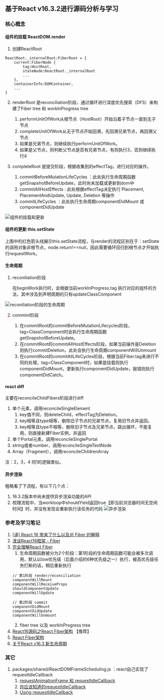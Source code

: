 ## 基于React v16.3.2进行源码分析与学习
### 核心概念
#### 组件的挂载 ReactDOM.render
1. 创建ReactRoot
```
ReactRoot._internalRoot:FiberRoot = {
    current:FiberNode {
        tag:HostRoot,
        stateNode:ReactRoot._internalRoot
        ...
    },
    containerInfo:DOMContainer,
    ...
}
```
2. renderRoot 是reconciliation阶段，通过循环进行深度优先搜索（DFS）来构建了Fiber tree 和 workInProgress tree

    1. performUnitOfWork从根节点（HostRoot）开始沿着子节点一直到无子节点
    2. completeUnitOfWork从无子节点开始回溯，先回溯兄弟节点，再回溯父节点
    3. 如果是兄弟节点，则继续执行performUnitOfWork。
    4. 如果是父节点，则判断父节点是否有兄弟节点，有则执行3，否则继续执行4

3. completeRoot 是提交阶段，根据收集到的effectTag，进行对应的操作。
    1. commitBeforeMutationLifeCycles ：此处执行生命周期函数getSnapshotBeforeUpdate，此时尚未加载或更新到dom中
    2. commitAllHostEffects : 此处根据effectTag决定执行 Placement, PlacementAndUpdate, Update, Deletion 等操作
    3. commitLifeCycles ：此处执行生命周期componentDidMount 或 componentDidUpdate

![组件的挂载和更新](https://github.com/cleverpp/SourceAnalytics/blob/master/react/react16/images/reactdom_render.png)

#### 组件的更新 this.setState

上图中的红色箭头线展示this.setState流程，与render的流程区别在于：setState的调用对象非根节点，node.return!==null，因此需要循环回归到根节点才开始执行requestWork。
#### 生命周期
1. reconiliation阶段

    在beginWork执行时，会根据当前workInProgress.tag 执行对应的组件的方法，其中涉及到声明周期的只有updateClassComponent

![reconiliation阶段的生命周期](https://github.com/cleverpp/SourceAnalytics/blob/master/react/react16/images/lifecycle-reconcile.png)

2. commint阶段

    1. 在commitRoot的commitBeforeMutationLifecycles阶段，tag=ClassComponent时会执行生命周期函数getSnapshotBeforeUpdate。
    2. 在commitRoot的commitAllHostEffects阶段，如果当前操作是Deletion则执行commitDeletion，此处会执行生命周期componentWillUnmount
    3. 在commitRoot的commitAllLifeCycles阶段，根据当前Fiber.tag来进行不同的处理，tag=ClassComponent时，如果是挂载则执行componentDidMount，更新执行componentDidUpdate，报错则执行componentDidCatch。
#### react diff
主要在reconcileChildFibers阶段进行diff

1. 单个元素，调用reconcileSingleElement
    1. key值不同，则deleteChild，effectTag为Deletion。
    2. key相等且type相等，删除旧子节点的兄弟节点，复用旧节点并返回。
    3. key相等且type不相等，删除旧子节点及兄弟节点，跳出循环，不能复用，则直接新建Fiber实例，并返回
2. 单个Portal元素，调用reconcileSinglePortal
3. string或者number，调用reconcileSingleTextNode
4. Array（Fragment），调用reconcileChildrenArray

注：2，3，4 同1的逻辑类似。

#### 异步渲染
粗略看了下流程，有以下几个点：
1. 16.3.2版本中尚未提供异步渲染功能的API
2. 梳理流程中，当workloop中shouldYield返回true【即当前浏览器时间无空闲时间】时，并没有发现会重新执行该任务的代码
![异步渲染](https://github.com/cleverpp/SourceAnalytics/blob/master/react/react16/images/asyncmode.png)

### 参考及学习笔记
1. [[译] React 16 带来了什么以及对 Fiber 的解释](https://juejin.im/post/59de1b2a51882578c70c0833)
2. [浅谈React16框架 - Fiber](https://zhuanlan.zhihu.com/p/43394081)
3. [完全理解React Fiber](http://www.ayqy.net/blog/dive-into-react-fiber/)
    1. 生命周期函数被分为2个阶段：第1阶段的生命周期函数可能会被多次调用，默认以low优先级（后面介绍的6种优先级之一）执行，被高优先级任务打断的话，稍后重新执行
    ```
    // 第1阶段 render/reconciliation
    componentWillMount
    componentWillReceiveProps
    shouldComponentUpdate
    componentWillUpdate

    // 第2阶段 commit
    componentDidMount
    componentDidUpdate
    componentWillUnmount
    ```
    2. fiber tree 以及 workInProgress tree
4. [React16源码之React Fiber架构](https://juejin.im/post/5b7016606fb9a0099406f8de) 【推荐】
5. [React Fiber架构](https://zhuanlan.zhihu.com/p/37095662)
6. [关于React v16.3 新生命周期](https://juejin.im/post/5aca20c96fb9a028d700e1ce)

### 其它
1. packages/shared/ReactDOMFrameScheduling.js ：react自己实现了requestIdleCallback
    1. [requestAnimationFrame 和 requestIdleCallback](https://csbun.github.io/blog/2015/09/raf-and-ric/)
    2. [你应该知道的requestIdleCallback](https://juejin.im/post/5ad71f39f265da239f07e862)
    3. [Using requestIdleCallback](https://developers.google.com/web/updates/2015/08/using-requestidlecallback)
